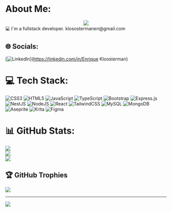 #  About Me:
<div align="center">
    <img src="https://www.bing.com/images/create/logo-moderno-en-colores-de-neon--de-una-persona-ut/1-66bb6d4491dd4905a84e05825ffc1def?id=kUEXsPjiUyqUFtqNvATzKw%3d%3d&view=detailv2&idpp=genimg&thId=OIG3.AJVDanY7VbNsvkpB9hSC&skey=aWPPdvS0XKQEmcvoWEPSqIjE0RunoG9jbuZ88y5WP2A&FORM=GCRIDP&ajaxhist=0&ajaxserp=0"/>
</div>
💻 I´m a fullstack developer.
klosostermanen@gmail.com


## 🌐 Socials:
[![LinkedIn](https://img.shields.io/badge/LinkedIn-%230077B5.svg?logo=linkedin&logoColor=white)](https://linkedin.com/in/Enrique Kloosterman) 


# 💻 Tech Stack:
![CSS3](https://img.shields.io/badge/css3-%231572B6.svg?style=plastic&logo=css3&logoColor=white) ![HTML5](https://img.shields.io/badge/html5-%23E34F26.svg?style=plastic&logo=html5&logoColor=white) ![JavaScript](https://img.shields.io/badge/javascript-%23323330.svg?style=plastic&logo=javascript&logoColor=%23F7DF1E) ![TypeScript](https://img.shields.io/badge/typescript-%23007ACC.svg?style=plastic&logo=typescript&logoColor=white) ![Bootstrap](https://img.shields.io/badge/bootstrap-%238511FA.svg?style=plastic&logo=bootstrap&logoColor=white) ![Express.js](https://img.shields.io/badge/express.js-%23404d59.svg?style=plastic&logo=express&logoColor=%2361DAFB) ![NestJS](https://img.shields.io/badge/nestjs-%23E0234E.svg?style=plastic&logo=nestjs&logoColor=white) ![NodeJS](https://img.shields.io/badge/node.js-6DA55F?style=plastic&logo=node.js&logoColor=white) ![React](https://img.shields.io/badge/react-%2320232a.svg?style=plastic&logo=react&logoColor=%2361DAFB) ![TailwindCSS](https://img.shields.io/badge/tailwindcss-%2338B2AC.svg?style=plastic&logo=tailwind-css&logoColor=white) ![MySQL](https://img.shields.io/badge/mysql-4479A1.svg?style=plastic&logo=mysql&logoColor=white) ![MongoDB](https://img.shields.io/badge/MongoDB-%234ea94b.svg?style=plastic&logo=mongodb&logoColor=white) ![Aseprite](https://img.shields.io/badge/Aseprite-FFFFFF?style=plastic&logo=Aseprite&logoColor=#7D929E) ![Krita](https://img.shields.io/badge/Krita-203759?style=plastic&logo=krita&logoColor=EEF37B) ![Figma](https://img.shields.io/badge/figma-%23F24E1E.svg?style=plastic&logo=figma&logoColor=white)
# 📊 GitHub Stats:
![](https://github-readme-stats.vercel.app/api?username=EnriqueKloosterman&theme=dark&hide_border=false&include_all_commits=true&count_private=true)<br/>
![](https://github-readme-streak-stats.herokuapp.com/?user=EnriqueKloosterman&theme=dark&hide_border=false)<br/>
![](https://github-readme-stats.vercel.app/api/top-langs/?username=EnriqueKloosterman&theme=dark&hide_border=false&include_all_commits=true&count_private=true&layout=compact)

## 🏆 GitHub Trophies
![](https://github-profile-trophy.vercel.app/?username=EnriqueKloosterman&theme=tokyonight&no-frame=false&no-bg=false&margin-w=4)

---
[![](https://visitcount.itsvg.in/api?id=EnriqueKloosterman&icon=0&color=0)](https://visitcount.itsvg.in)
